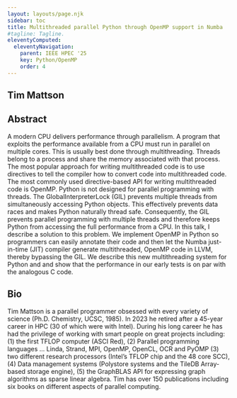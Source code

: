 ```yaml
---
layout: layouts/page.njk
sidebar: toc
title: Multithreaded parallel Python through OpenMP support in Numba
#tagline: Tagline.
eleventyComputed:
  eleventyNavigation:
    parent: IEEE HPEC '25
    key: Python/OpenMP
    order: 4
---
```


## Tim Mattson

## Abstract

A modern CPU delivers performance through parallelism. A program
that exploits the performance available from a CPU must run in parallel on
multiple cores. This is usually best done through multithreading. Threads belong
to a process and share the memory associated with that process. The most
popular approach for writing multithreaded code is to use directives to tell the
compiler how to convert code into multithreaded code. The most commonly
used directive-based API for writing multithreaded code is OpenMP. Python is
not designed for parallel programming with threads. The GlobalInterpreterLock
(GIL) prevents multiple threads from simultaneously accessing Python objects.
This effectively prevents data races and makes Python naturally thread safe.
Consequently, the GIL prevents parallel programming with multiple threads and
therefore keeps Python from accessing the full performance from a CPU. In this
talk, I describe a solution to this problem. We implement OpenMP in Python
so programmers can easily annotate their code and then let the Numba just-
in-time (JIT) compiler generate multithreaded, OpenMP code in LLVM, thereby
bypassing the GIL. We describe this new multithreading system for Python and
and show that the performance in our early tests is on par with the analogous C
code.

## Bio

Tim Mattson is a parallel programmer obsessed with every variety of science (Ph.D. Chemistry, UCSC, 1985).  In 2023 he retired after a 45-year career in HPC (30 of which were with Intel). During his long career he has had the privilege of working with smart people on great projects including: (1) the first TFLOP computer (ASCI Red), (2) Parallel programming languages … Linda, Strand, MPI, OpenMP, OpenCL, OCR and PyOMP (3) two different research processors (Intel’s TFLOP chip and the 48 core SCC),  (4) Data management systems (Polystore systems and the TileDB Array-based storage engine), (5) the GraphBLAS API for expressing graph algorithms as sparse linear algebra.   Tim has over 150 publications including six books on different aspects of parallel computing. 